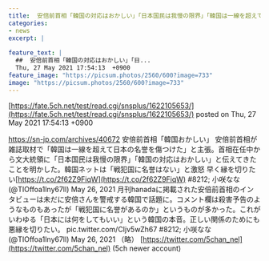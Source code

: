 ```yaml
---
title:  安倍前首相「韓国の対応はおかしい」「日本国民は我慢の限界」「韓国は一線を超えて日本の名誉を傷つけた」　ネット「断交して下さい  
categories:
- news
excerpt: |
  
feature_text: |
  ##  安倍前首相「韓国の対応はおかしい」「日...
  Thu, 27 May 2021 17:54:13  +0900
feature_image: "https://picsum.photos/2560/600?image=733"
image: "https://picsum.photos/2560/600?image=733"
---
```


[https://fate.5ch.net/test/read.cgi/snsplus/1622105653/](https://fate.5ch.net/test/read.cgi/snsplus/1622105653/)
posted on Thu, 27 May 2021 17:54:13  +0900

<!--more-->

https://sn-jp.com/archives/40672 安倍前首相「韓国おかしい」 安倍前首相が雑誌取材で「韓国は一線を超えて日本の名誉を傷つけた」と主張。首相在任中から文大統領に「日本国民は我慢の限界」「韓国の対応はおかしい」と伝えてきたことを明かした。韓国ネットは「戦犯国に名誉はない」と激怒 早く縁を切りたい[https://t.co/2f62Z9FiqW](https://t.co/2f62Z9FiqW) #8212; 小咲なな (@TIOffoa1Iny67ll) May 26, 2021 月刊hanadaに掲載された安倍前首相のインタビューは未だに安倍さんを警戒する韓国で話題に。コメント欄は殺害予告のようなものもあったが「戦犯国に名誉があるのか」というものが多かった。これがいわゆる「日本には何をしてもいい」という韓国の本音。正しい関係のためにも悪縁を切りたい。 pic.twitter.com/CIjv5wZh67 #8212; 小咲なな (@TIOffoa1Iny67ll) May 26, 2021 （略） [https://twitter.com/5chan_nel](https://twitter.com/5chan_nel) (5ch newer account)
